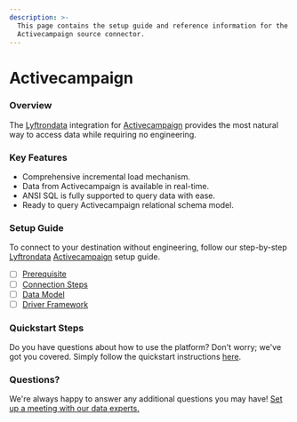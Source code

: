 ```yaml
---
description: >-
  This page contains the setup guide and reference information for the
  Activecampaign source connector.
---
```


# Activecampaign

### Overview

The [Lyftrondata](https://www.lyftrondata.com/) integration for [Activecampaign](https://www.lyftrondata.com/integration/marketing-analytics/active-campaign/) provides the most natural way to access data while requiring no engineering.

### Key Features

* Comprehensive incremental load mechanism.
* Data from Activecampaign is available in real-time.
* ANSI SQL is fully supported to query data with ease.
* Ready to query Activecampaign relational schema model.

### Setup Guide

To connect to your destination without engineering, follow our step-by-step [Lyftrondata](https://www.lyftrondata.com/) [Activecampaign](https://www.lyftrondata.com/integration/marketing-analytics/active-campaign/) setup guide.

* [ ] [Prerequisite](prerequisite.md)
* [ ] [Connection Steps](connection-steps.md)
* [ ] [Data Model](data-model/erd.md)
* [ ] [Driver Framework](driver-framework/)

### Quickstart Steps

Do you have questions about how to use the platform? Don't worry; we've got you covered. Simply follow the quickstart instructions [here](broken-reference).

### Questions? <a href="#questions" id="questions"></a>

We're always happy to answer any additional questions you may have! [Set up a meeting with our data experts.](https://www.lyftrondata.com/book-a-meeting/)
